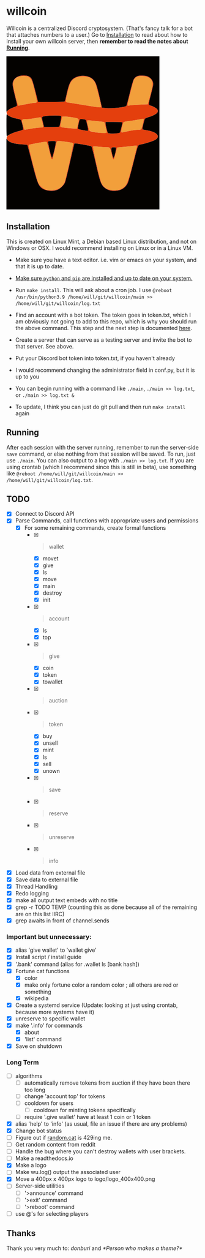 # willcoin

Willcoin is a centralized Discord cryptosystem. (That's fancy talk for a bot that attaches numbers
to a user.) Go to [Installation](#Installation) to read about how to install your own willcoin
server, then **remember to read the notes about [Running](#Running)**.

![Willcoin logo](logo/logo_400x400.png)

## Installation

This is created on Linux Mint, a Debian based Linux distribution, and not on Windows or OSX. I would
recommend installing on Linux or in a Linux VM.

- Make sure you have a text editor. i.e. vim or emacs on your system, and that it is up to date.
- [Make sure `python` and `pip` are installed and up to date on your system.](https://www.python.org/downloads/)
- Run `make install`. This will ask about a cron job. I use
`@reboot /usr/bin/python3.9 /home/will/git/willcoin/main >> /home/will/git/willcoin/log.txt`
- Find an account with a bot token. The token goes in token.txt, which I am obviously not going to
add to this repo, which is why you should run the above command. This step and the next step is
documented [here](https://discordpy.readthedocs.io/en/stable/discord.html).
- Create a server that can serve as a testing server and invite the bot to that server. See above.
- Put your Discord bot token into token.txt, if you haven't already
- I would recommend changing the administrator field in conf.py, but it is up to you
- You can begin running with a command like `./main`, `./main >> log.txt`, or `./main >> log.txt &`

- To update, I think you can just do git pull and then run `make install` again

## Running

After each session with the server running, remember to run the server-side `save` command, or else
nothing from that session will be saved. To run, just use `./main`. You can also output to a log
with `./main >> log.txt`. If you are using crontab (which I recommend since this is still in beta),
use something like `@reboot /home/will/git/willcoin/main >> /home/will/git/willcoin/log.txt`.

## TODO

- [x] Connect to Discord API
- [x] Parse Commands, call functions with appropriate users and permissions
  - [x] For some remaining commands, create formal functions
    - [x] >wallet
	  - [x] movet
      - [x] give
      - [x] ls
      - [x] move
	  - [x] main
      - [x] destroy
      - [x] init
    - [x] >account
      - [x] ls
      - [x] top
    - [x] >give
	  - [x] coin
	  - [x] token
	  - [x] towallet
	- [x] >auction
	- [x] >token
	  - [x] buy
	  - [x] unsell
      - [x] mint
	  - [x] ls
      - [x] sell
      - [x] unown
    - [x] >save
    - [x] >reserve
    - [x] >unreserve
    - [x] >info
- [x] Load data from external file
- [x] Save data to external file
- [x] Thread Handling
- [x] Redo logging
- [x] make all output text embeds with no title
- [x] grep -r TODO TEMP (counting this as done because all of the remaining are on this list IIRC)
- [x] grep awaits in front of channel.sends

### Important but unnecessary:
- [x] alias 'give wallet' to 'wallet give'
- [x] Install script / install guide
- [x] '.bank' command (alias for .wallet ls [bank hash])
- [x] Fortune cat functions
  - [x] color
  - [x] make only fortune color a random color ; all others are red or something
  - [x] wikipedia
- [x] Create a systemd service (Update: looking at just using crontab, because more systems have it)
- [x] unreserve to specific wallet
- [x] make '.info' for commands
  - [x] about
  - [x] 'list' command
- [x] Save on shutdown

### Long Term
 - [ ] algorithms
   - [ ] automatically remove tokens from auction if they have been there too long
   - [ ] change 'account top' for tokens
   - [ ] cooldown for users
     - [ ] cooldown for minting tokens specifically
   - [ ] require '.give wallet' have at least 1 coin or 1 token
 - [x] alias 'help' to 'info' (as usual, file an issue if there are any problems)
 - [x] Change bot status
 - [ ] Figure out if [random.cat](http://random.cat) is 429ing me.
 - [ ] Get random content from reddit
 - [ ] Handle the bug where you can't destroy wallets with user brackets.
 - [ ] Make a readthedocs.io
 - [x] Make a logo
 - [ ] Make wu.log() output the associated user
 - [x] Move a 400px x 400px logo to logo/logo_400x400.png
 - [ ] Server-side utilities
   - [ ] '>announce' command
   - [ ] '>exit' command
   - [ ] '>reboot' command
 - [ ] use @'s for selecting players

## Thanks

<!-- Update as this grows: TODO -->
Thank you very much to: *donburi* and *\*Person who makes a theme?\**
